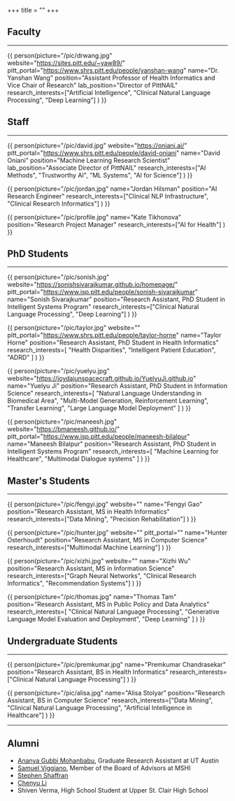 +++
title = ""
+++

## Faculty

---

{{ person(picture="/pic/drwang.jpg"
          website="https://sites.pitt.edu/~yaw89/"
          pitt_portal="https://www.shrs.pitt.edu/people/yanshan-wang"
          name="Dr. Yanshan Wang"
          position="Assistant Professor of Health Informatics and Vice Chair of Research"
          lab_position="Director of PittNAIL"
          research_interests=["Artificial Intelligence", "Clinical Natural Language Processing", "Deep Learning"]
    ) }}

## Staff

---

{{ person(picture="/pic/david.jpg"
          website="https://oniani.ai/"
          pitt_portal="https://www.shrs.pitt.edu/people/david-oniani"
          name="David Oniani"
          position="Machine Learning Research Scientist"
          lab_position="Associate Director of PittNAIL"
          research_interests=["AI Methods", "Trustworthy AI", "ML Systems", "AI for Science"]
    ) }}

{{ person(picture="/pic/jordan.jpg"
          name="Jordan Hilsman"
          position="AI Research Engineer"
          research_interests=["Clinical NLP Infrastructure", "Clinical Research Informatics"]
    ) }}

{{ person(picture="/pic/profile.jpg"
          name="Kate Tikhonova"
          position="Research Project Manager"
          research_interests=["AI for Health"]
    ) }}

## PhD Students

---

{{ person(picture="/pic/sonish.jpg"
          website="https://sonishsivarajkumar.github.io/homepage/"
          pitt_portal="https://www.isp.pitt.edu/people/sonish-sivarajkumar"
          name="Sonish Sivarajkumar"
          position="Research Assistant, PhD Student in Intelligent Systems Program"
          research_interests=["Clinical Natural Language Processing", "Deep Learning"]
    ) }}

{{ person(picture="/pic/taylor.jpg"
          website=""
          pitt_portal="https://www.shrs.pitt.edu/people/taylor-horne"
          name="Taylor Horne"
          position="Research Assistant, PhD Student in Health Informatics"
          research_interests=[
            "Health Disparities",
            "Intelligent Patient Education",
            "ADRD"
          ]
    ) }}

{{ person(picture="/pic/yuelyu.jpg"
          website="https://joydajunspacecraft.github.io/YuelyuJi.github.io"
          name="Yuelyu Ji"
          position="Research Assistant, PhD Student in Information Science"
          research_interests=[
            "Natural Language Understanding in Biomedical Area",
            "Multi-Model Generation, Reinforcement Learning",
            "Transfer Learning",
            "Large Language Model Deployment"
          ]
    ) }}

{{ person(picture="/pic/maneesh.jpg"
          website="https://bmaneesh.github.io/"
          pitt_portal="https://www.isp.pitt.edu/people/maneesh-bilalpur"
          name="Maneesh Bilalpur"
          position="Research Assistant, PhD Student in Intelligent Systems Program"
          research_interests=[
            "Machine Learning for Healthcare",
            "Multimodal Dialogue systems"
          ]
    ) }}

## Master's Students

---

{{ person(picture="/pic/fengyi.jpg"
          website=""
          name="Fengyi Gao"
          position="Research Assistant, MS in Health Informatics"
          research_interests=["Data Mining", "Precision Rehabilitation"]
    ) }}

{{ person(picture="/pic/hunter.jpg"
          website=""
          pitt_portal=""
          name="Hunter Osterhoudt"
          position="Research Assistant, MS in Computer Science"
          research_interests=["Multimodal Machine Learning"]
    ) }}

{{ person(picture="/pic/xizhi.jpg"
          website=""
          name="Xizhi Wu"
          position="Research Assistant, MS in Information Science"
          research_interests=["Graph Neural Networks", "Clinical Research Informatics", "Recommendation Systems"]
    ) }}

{{ person(picture="/pic/thomas.jpg"
          name="Thomas Tam"
          position="Research Assistant, MS in Public Policy and Data Analytics"
          research_interests=[
            "Clinical Natural Language Processing",
            "Generative Language Model Evaluation and Deployment",
            "Deep Learning"
          ]
    ) }}

## Undergraduate Students

---

{{ person(picture="/pic/premkumar.jpg"
          name="Premkumar Chandrasekar"
          position="Research Assistant, BS in Health Informatics"
          research_interests=["Clinical Natural Language Processing"]
    ) }}

{{ person(picture="/pic/alisa.jpg"
          name="Alisa Stolyar"
          position="Research Assistant, BS in Computer Science"
          research_interests=["Data Mining", "Clinical Natural Language Processing", "Artificial Intelligence in Healthcare"]
    ) }}

---

## Alumni

- [Ananya Gubbi Mohanbabu](https://www.linkedin.com/in/ananyagm/), Graduate Research Assistant at UT Austin
- [Samuel Viggiano](https://www.linkedin.com/in/samuel-viggiano-mshi-42090b98/), Member of the Board of Advisors at MSHI
- [Stephen Shaffran](https://www.linkedin.com/in/stephen-shaffran-bb0839225/)
- [Chenyu Li](https://www.linkedin.com/in/chenyu-li-80375196/)
- Shiven Verma, High School Student at Upper St. Clair High School
